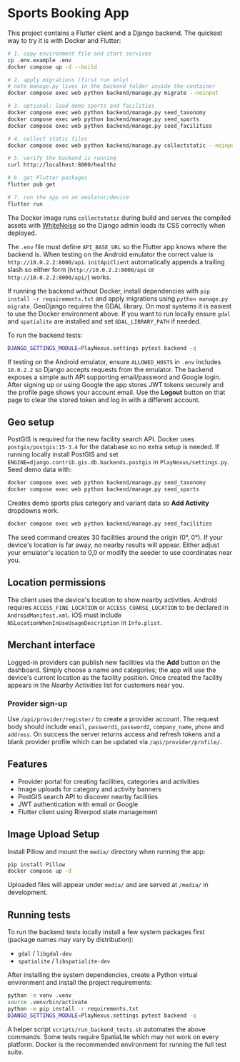 # Sports Booking App

This project contains a Flutter client and a Django backend.
The quickest way to try it is with Docker and Flutter:

```bash
# 1. copy environment file and start services
cp .env.example .env
docker compose up -d --build

# 2. apply migrations (first run only)
# note manage.py lives in the backend folder inside the container
docker compose exec web python backend/manage.py migrate --noinput

# 3. optional: load demo sports and facilities
docker compose exec web python backend/manage.py seed_taxonomy
docker compose exec web python backend/manage.py seed_sports
docker compose exec web python backend/manage.py seed_facilities

# 4. collect static files
docker compose exec web python backend/manage.py collectstatic --noinput

# 5. verify the backend is running
curl http://localhost:8000/healthz

# 6. get Flutter packages
flutter pub get

# 7. run the app on an emulator/device
flutter run

```

The Docker image runs `collectstatic` during build and serves the compiled
assets with [WhiteNoise](https://whitenoise.evans.io/) so the Django admin loads
its CSS correctly when deployed.

The `.env` file must define `API_BASE_URL` so the Flutter app knows where the
backend is. When testing on the Android emulator the correct value is
`http://10.0.2.2:8000/api`.
`initApiClient` automatically appends a trailing slash so either form
(`http://10.0.2.2:8000/api` or `http://10.0.2.2:8000/api/`) works.

If running the backend without Docker, install dependencies with
`pip install -r requirements.txt` and apply migrations using `python manage.py migrate`.
GeoDjango requires the GDAL library. On most systems it is easiest to use the
Docker environment above. If you want to run locally ensure `gdal` and
`spatialite` are installed and set `GDAL_LIBRARY_PATH` if needed.

To run the backend tests:

```bash
DJANGO_SETTINGS_MODULE=PlayNexus.settings pytest backend -q
```
If testing on the Android emulator, ensure `ALLOWED_HOSTS` in `.env` includes
`10.0.2.2` so Django accepts requests from the emulator.
The backend exposes a simple auth API supporting email/password and Google login.
After signing up or using Google the app stores JWT tokens securely and the
profile page shows your account email. Use the **Logout** button on that page to
clear the stored token and log in with a different account.

## Geo setup

PostGIS is required for the new facility search API. Docker uses
`postgis/postgis:15-3.4` for the database so no extra setup is needed.
If running locally install PostGIS and set `ENGINE=django.contrib.gis.db.backends.postgis`
in `PlayNexus/settings.py`.
Seed demo data with:

```bash
docker compose exec web python backend/manage.py seed_taxonomy
docker compose exec web python backend/manage.py seed_sports
```
Creates demo sports plus category and variant data so **Add Activity** dropdowns work.

```bash
docker compose exec web python backend/manage.py seed_facilities
```

The seed command creates 30 facilities around the origin (0°, 0°). If your
device's location is far away, no nearby results will appear. Either adjust your
emulator's location to 0,0 or modify the seeder to use coordinates near you.

## Location permissions

The client uses the device's location to show nearby activities. Android
requires `ACCESS_FINE_LOCATION` or `ACCESS_COARSE_LOCATION` to be declared in
`AndroidManifest.xml`. iOS must include `NSLocationWhenInUseUsageDescription` in
`Info.plist`.

## Merchant interface

Logged-in providers can publish new facilities via the **Add** button on the
dashboard. Simply choose a name and categories; the app will use the device's
current location as the facility position. Once created the facility appears in
the *Nearby Activities* list for customers near you.

### Provider sign-up

Use `/api/provider/register/` to create a provider account. The request body
should include `email`, `password1`, `password2`, `company_name`, `phone` and
`address`. On success the server returns access and refresh tokens and a blank
provider profile which can be updated via `/api/provider/profile/`.

## Features

- Provider portal for creating facilities, categories and activities
- Image uploads for category and activity banners
- PostGIS search API to discover nearby facilities
- JWT authentication with email or Google
- Flutter client using Riverpod state management

## Image Upload Setup

Install Pillow and mount the `media/` directory when running the app:

```bash
pip install Pillow
docker compose up -d
```
Uploaded files will appear under `media/` and are served at `/media/` in development.

## Running tests

To run the backend tests locally install a few system packages first (package
names may vary by distribution):

- `gdal` / `libgdal-dev`
- `spatialite` / `libspatialite-dev`

After installing the system dependencies, create a Python virtual environment
and install the project requirements:

```bash
python -m venv .venv
source .venv/bin/activate
python -m pip install -r requirements.txt
DJANGO_SETTINGS_MODULE=PlayNexus.settings pytest backend -q
```

A helper script `scripts/run_backend_tests.sh` automates the above commands.
Some tests require SpatiaLite which may not work on every platform. Docker is
the recommended environment for running the full test suite.
